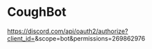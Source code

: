 # CoughBot
 
https://discord.com/api/oauth2/authorize?client_id=<clientid>&scope=bot&permissions=269862976